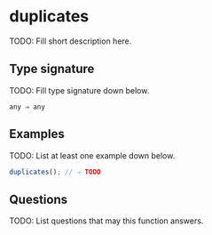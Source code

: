 # duplicates

TODO: Fill short description here.

## Type signature

TODO: Fill type signature down below.

```
any ⇒ any
```

## Examples

TODO: List at least one example down below.

```javascript
duplicates(); // ⇒ TODO
```

## Questions

TODO: List questions that may this function answers.
